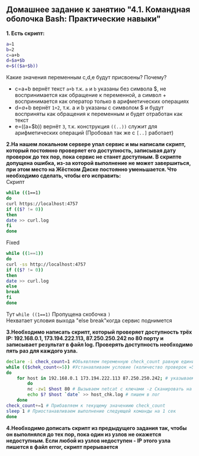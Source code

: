 ## Домашнее задание к занятию "4.1. Командная оболочка Bash: Практические навыки"
 
**1. Есть скрипт:**  
```bash
a=1  
b=2  
c=a+b  
d=$a+$b  
e=$(($a+$b)) 
```
Какие значения переменным c,d,e будут присвоены?
Почему?

- c=a+b вернёт текст `a+b` т.к. `a` и `b` указаны без символа $, не воспринимается как обращение к переменной, а символ + воспринимается как оператор только в арифметических операциях  
- d=$a+$b вернёт `1+2`, т.к. a и b указаны с символом $ и будут восприняты как обращения к переменным и будет отработан как текст  
- e=$(($a+$b)) вернёт `3`, т.к. конструкция `((..))` служит для арифметических операций  (Пробовал так же с `[..]` работает)

**2.На нашем локальном сервере упал сервис и мы написали скрипт, который постоянно проверяет его доступность, записывая дату проверок до тех пор, пока сервис не станет доступным. В скрипте допущена ошибка, из-за которой выполнение не может завершиться, при этом место на Жёстком Диске постоянно уменьшается. Что необходимо сделать, чтобы его исправить:**  
Скрипт  
```bash
while ((1==1)
do
curl https://localhost:4757
if (($? != 0))
then
date >> curl.log
fi
done
```
Fixed  

```bash
while ((1==1))
do
curl -ss http://localhost:4757
if (($? != 0))
then
date >> curl.log
else 
break
fi
done
```

Тут `while ((1==1)` Пропущена скобочка `)`  
Нехватает условия выхода "else break"когда сервис поднимется  

**3.Необходимо написать скрипт, который проверяет доступность трёх IP: 192.168.0.1, 173.194.222.113, 87.250.250.242 по 80 порту и записывает результат в файл log. Проверять доступность необходимо пять раз для каждого узла.**

```bash
declare -i check_count=1 #Обьявляем переменную check_count равную единице
while (($chek_count<=5)) #Устанавливаем условие (количество проверок =5)
do
    for host in 192.168.0.1 173.194.222.113 87.250.250.242; # указываем IP адреса для проверки
        do 
        nc -zw1 $host 80 # Вызываем netcat с ключами -z Сканировать на наличие слушающих демонов, без посылки им данных и -w1 - таймаут 1 секунда на порт 80 хостов из host
        echo $? $host `date` >> host_chk.log # пишем в лог 
    done
check_count+=1 # Прибавляем к текущему значениию check_count
sleep 1 # Приостанавливаем выполнение следующей команды на 1 сек
done
```


**4.Необходимо дописать скрипт из предыдущего задания так, чтобы он выполнялся до тех пор, пока один из узлов не окажется недоступным. Если любой из узлов недоступен - IP этого узла пишется в файл error, скрипт прерывается**
